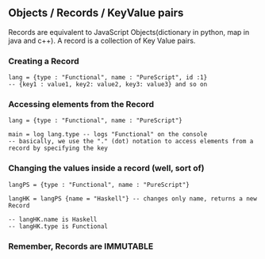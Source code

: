 ## Objects / Records / KeyValue pairs
Records are equivalent to JavaScript Objects(dictionary in python, map in java and c++). A record is a collection of Key Value pairs.

### Creating a Record
```
lang = {type : "Functional", name : "PureScript", id :1}
-- {key1 : value1, key2: value2, key3: value3} and so on
```

### Accessing elements from the Record
```
lang = {type : "Functional", name : "PureScript"}

main = log lang.type -- logs "Functional" on the console
-- basically, we use the "." (dot) notation to access elements from a record by specifying the key
```

### Changing the values inside a record (well, sort of)
```
langPS = {type : "Functional", name : "PureScript"}

langHK = langPS {name = "Haskell"} -- changes only name, returns a new Record

-- langHK.name is Haskell
-- langHK.type is Functional
```


### Remember, Records are IMMUTABLE
